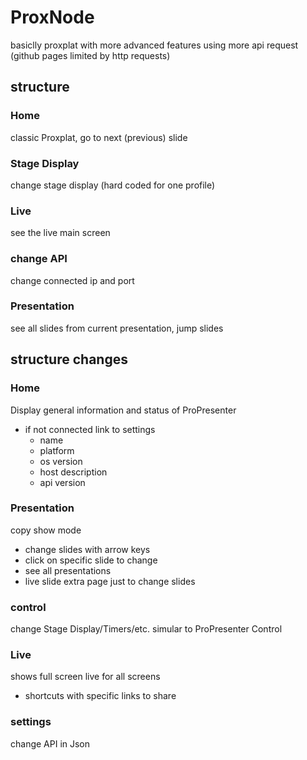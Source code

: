 # ProxNode
basiclly proxplat with more advanced features using more api request (github pages limited by http requests)


## structure

### Home
classic Proxplat, go to next (previous) slide
### Stage Display
change stage display (hard coded for one profile)
### Live
see the live main screen
### change API
change connected ip and port
### Presentation
see all slides from current presentation, jump slides

## structure changes

### Home
Display general information and status of ProPresenter
- if not connected link to settings
    - name
    - platform
    - os version
    - host description
    - api version

### Presentation
copy show mode
- change slides with arrow keys
- click on specific slide to change
- see all presentations
- live slide
extra page just to change slides

### control
change Stage Display/Timers/etc.
simular to ProPresenter Control

### Live
shows full screen live for all screens
- shortcuts with specific links to share

### settings
change API in Json
